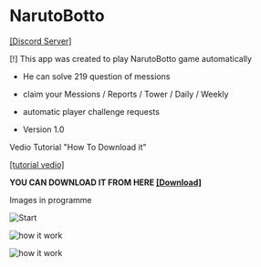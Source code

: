 # NarutoBotto
[[Discord Server]](https://discord.gg/RNWpnhtZu8)

[!] This app was created to play NarutoBotto game automatically 


- He can solve  219 question of messions

- claim your Messions /  Reports / Tower / Daily  / Weekly

- automatic player challenge requests

- Version 1.0

Vedio Tutorial "How To Download it"

[[tutorial vedio]](https://cdn.discordapp.com/attachments/1127234099170529320/1127299978176507904/07081.mp4)

**YOU CAN DOWNLOAD IT FROM HERE [[Download]](https://download943.mediafire.com/tk69qfjts2dgQ5gp-0DM8cp4kS8C6zSyCcQZCrycACyfT-BxQ5ctQE4So0PniNbU1SwVzqvJym-ZzJ8Wx1fy1tn86lCslrE9KCkNxix0K6mZiXvwnfCJOqVaDTemxe6c4Md26HjSbjddIW6Xrvs9NTLXKFQSd9FbmVG82NhHKzaTS0Ye/dj7c2vcmo5hlqq9/NarutoBottoSetup.exe)**

Images in programme

![Start](https://cdn.discordapp.com/attachments/1127326060179107932/1127336742597447832/image.png)

![how it work](https://cdn.discordapp.com/attachments/1127326060179107932/1127336742941364335/image.png)

![how it work](https://cdn.discordapp.com/attachments/1127326060179107932/1127336743281111171/image.png)
